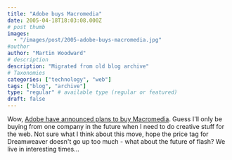 ```yaml
---
title: "Adobe buys Macromedia"
date: 2005-04-18T18:03:08.000Z
# post thumb
images:
  - "/images/post/2005-adobe-buys-macromedia.jpg"
#author
author: "Martin Woodward"
# description
description: "Migrated from old blog archive"
# Taxonomies
categories: ["technology", "web"]
tags: ["blog", "archive"]
type: "regular" # available type (regular or featured)
draft: false
---
```


Wow, [Adobe have announced plans to buy Macromedia](http://www.adobe.com/aboutadobe/invrelations/adobeandmacromedia.html). Guess I'll only be buying from one company in the future when I need to do creative stuff for the web. Not sure what I think about this move, hope the price tag for Dreamweaver doesn't go up too much - what about the future of flash? We live in interesting times...

